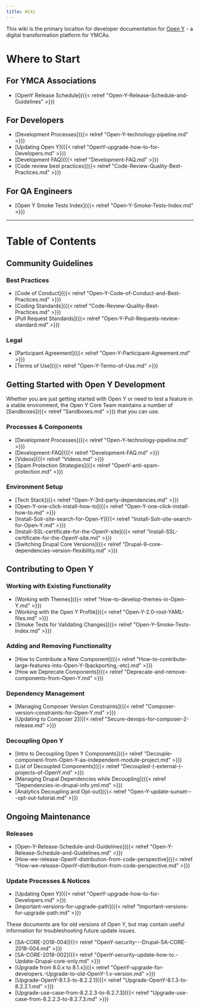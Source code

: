 ```yaml
---
title: Wiki
---
```


This wiki is the primary location for developer documentation for [Open Y](https://openy.org/) - a digital transformation platform for YMCAs.

# Where to Start

## For YMCA Associations

- [OpenY Release Schedule]({{< relref "Open-Y-Release-Schedule-and-Guidelines" >}})

## For Developers

- [Development Processes]({{< relref "Open-Y-technology-pipeline.md" >}})
- [Updating Open Y]({{< relref "OpenY-upgrade-how-to-for-Developers.md" >}})
- [Development FAQ]({{< relref "Development-FAQ.md" >}})
- [Code review best practices]({{< relref "Code-Review-Quality-Best-Practices.md" >}})

## For QA Engineers

- [Open Y Smoke Tests Index]({{< relref "Open-Y-Smoke-Tests-Index.md" >}})

---

# Table of Contents

## Community Guidelines

### Best Practices

- [Code of Conduct]({{< relref "Open-Y-Code-of-Conduct-and-Best-Practices.md" >}})
- [Coding Standards]({{< relref "Code-Review-Quality-Best-Practices.md" >}})
- [Pull Request Standards]({{< relref "Open-Y-Pull-Requests-review-standard.md" >}})

### Legal

- [Participant Agreement]({{< relref "Open-Y-Participant-Agreement.md" >}})
- [Terms of Use]({{< relref "Open-Y-Terms-of-Use.md" >}})

## Getting Started with Open Y Development

Whether you are just getting started with Open Y or need to test a feature in a stable environment, the Open Y Core Team maintains a number of [Sandboxes]({{< relref "Sandboxes.md" >}}) that you can use.

### Processes & Components

- [Development Processes]({{< relref "Open-Y-technology-pipeline.md" >}})
- [Development-FAQ]({{< relref "Development-FAQ.md" >}})
- [Videos]({{< relref "Videos.md" >}})
- [Spam Protection Strategies]({{< relref "OpenY-anti-spam-protection.md" >}})

### Environment Setup

- [Tech Stack]({{< relref "Open-Y-3rd-party-dependencies.md" >}})
- [Open-Y-one-click-install-how-to]({{< relref "Open-Y-one-click-install-how-to.md" >}})
- [Install-Solr-site-search-for-Open-Y]({{< relref "Install-Solr-site-search-for-Open-Y.md" >}})
- [Install-SSL-certificate-for-the-OpenY-site]({{< relref "Install-SSL-certificate-for-the-OpenY-site.md" >}})
- [Switching Drupal Core Versions]({{< relref "Drupal-9-core-dependencies-version-flexibility.md" >}})

## Contributing to Open Y

### Working with Existing Functionality

- [Working with Themes]({{< relref "How-to-develop-themes-in-Open-Y.md" >}})
- [Working with the Open Y Profile]({{< relref "Open-Y-2.0-root-YAML-files.md" >}})
- [Smoke Tests for Validating Changes]({{< relref "Open-Y-Smoke-Tests-Index.md" >}})

### Adding and Removing Functionality

- [How to Contribute a New Component]({{< relref "How-to-contribute-large-features-into-Open-Y-(backporting,-etc).md" >}})
- [How we Deprecate Components]({{< relref "Deprecate-and-remove-components-from-Open-Y.md" >}})

### Dependency Management

- [Managing Composer Version Constraints]({{< relref "Composer-version-constraints-for-Open-Y.md" >}})
- [Updating to Composer 2]({{< relref "Secure-devops-for-composer-2-release.md" >}})

### Decoupling Open Y

- [Intro to Decoupling Open Y Components]({{< relref "Decouple-component-from-Open-Y-as-independent-module-project.md" >}})
- [List of Decoupled Components]({{< relref "Decoupled-(-external-)-projects-of-OpenY.md" >}})
- [Managing Drupal Dependencies while Decoupling]({{< relref "Dependencies-in-drupal-info.yml.md" >}})
- [Analytics Decoupling and Opt-out]({{< relref "Open-Y-update-sunset---opt-out-tutorial.md" >}})

## Ongoing Maintenance

### Releases

- [Open-Y-Release-Schedule-and-Guidelines]({{< relref "Open-Y-Release-Schedule-and-Guidelines.md" >}})
- [How-we-release-OpenY-distribution-from-code-perspective]({{< relref "How-we-release-OpenY-distribution-from-code-perspective.md" >}})

### Update Processes & Notices

- [Updating Open Y]({{< relref "OpenY-upgrade-how-to-for-Developers.md" >}})
- [Important-versions-for-upgrade-path]({{< relref "Important-versions-for-upgrade-path.md" >}})

These documents are for old versions of Open Y, but may contain useful information for troubleshooting future update issues.

- [SA-CORE-2018-004]({{< relref "OpenY-security---Drupal-SA-CORE-2018-004.md" >}})
- [SA-CORE-2018-002]({{< relref "OpenY-security-update-how-to.-Update-Drupal-core-only.md" >}})
- [Upgrade from 8.0.x to 8.1.x]({{< relref "OpenY-upgrade-for-developers.-Upgrade-to-old-OpenY-1.x-version.md" >}})
- [Upgrade-OpenY-8.1.3-to-8.2.2.1]({{< relref "Upgrade-OpenY-8.1.3-to-8.2.2.1.md" >}})
- [Upgrade-use-case-from-8.2.2.3-to-8.2.7.3]({{< relref "Upgrade-use-case-from-8.2.2.3-to-8.2.7.3.md" >}})
